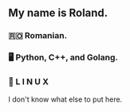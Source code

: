 ## My name is Roland.

### 🇷🇴 Romanian.
### 🖥️ Python, C++, and Golang.
### 🐧 L I N U X

I don't know what else to put here.
